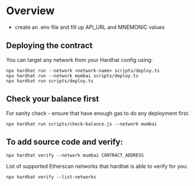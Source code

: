 # Overview
- create an .env file and fill up API_URL and MNEMONIC values

## Deploying the contract

You can target any network from your Hardhat config using:

```
npx hardhat run --network <network-name> scripts/deploy.ts
npx hardhat run --network mumbai scripts/deploy.ts
npx hardhat run scripts/deploy.ts
```



## Check your balance first 
For sanity check - ensure that have enough gas to do any deployment first.

```
npx hardhat run scripts/check-balance.js --network mumbai 
```

## To add source code and verify:

```
npx hardhat verify --network mumbai CONTRACT_ADDRESS
```

List of supported Etherscan networks that hardhat is able to verify for you:
```
npx hardhat verify --list-networks
```